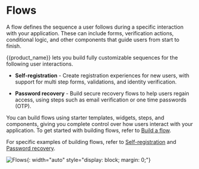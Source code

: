 # Flows

A flow defines the sequence a user follows during a specific interaction with your application. These can include forms, verification actions, conditional logic, and other components that guide users from start to finish.

{{product_name}} lets you build fully customizable sequences for the following user interactions.

- **Self-registration** - Create registration experiences for new users, with support for multi step forms, validations, and identity verification.

- **Password recovery** - Build secure recovery flows to help users regain access, using steps such as email verification or one time passwords (OTP).

You can build flows using starter templates, widgets, steps, and components, giving you complete control over how users interact with your application. To get started with building flows, refer to [Build a flow]({{base_path}}/guides/flows/build-a-flow/).

For specific examples of building flows, refer to [Self-registration]({{base_path}}/guides/flows/self-registration) and [Password recovery]({{base_path}}/guides/flows/password-recovery).

![Flows]({{base_path}}/assets/img/guides/flows/flow-builder-steps.gif){: width="auto" style="display: block; margin: 0;"}
